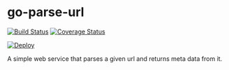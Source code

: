 # go-parse-url
[![Build Status](https://travis-ci.org/cenkcorapci/sumatra.svg?branch=master)](https://travis-ci.org/cenkcorapci/sumatra)
[![Coverage Status](https://coveralls.io/repos/github/cenkcorapci/go-parse-url/badge.svg?branch=master)](https://coveralls.io/github/cenkcorapci/go-parse-url?branch=master)

[![Deploy](https://www.herokucdn.com/deploy/button.svg)](https://heroku.com/deploy)

A simple web service that parses a given url and returns meta data from it.
